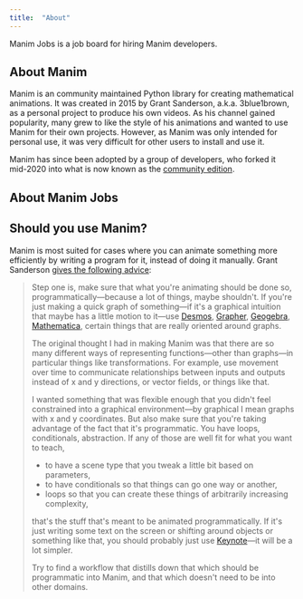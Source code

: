 ```yaml
---
title:  "About"
---
```


Manim Jobs is a job board for hiring Manim developers.

## About Manim

Manim is an community maintained Python library for creating mathematical animations. It was created in 2015 by Grant Sanderson, a.k.a. 3blue1brown, as a personal project to produce his own videos. As his channel gained popularity, many grew to like the style of his animations and wanted to use Manim for their own projects. However, as Manim was only intended for personal use, it was very difficult for other users to install and use it.

Manim has since been adopted by a group of developers, who forked it mid-2020 into what is now known as the [community edition](https://manim.community).

## About Manim Jobs


## Should you use Manim?

Manim is most suited for cases where you can animate something more efficiently by writing a program for it, instead of doing it manually. Grant Sanderson [gives the following advice](https://youtu.be/ruUfqQPDdDs?t=138):

> Step one is, make sure that what you're animating should be done so, programmatically—because a lot of things, maybe shouldn't. If you're just making a quick graph of something—if it's a graphical intuition that maybe has a little motion to it—use [Desmos](https://www.desmos.com/), [Grapher](https://en.wikipedia.org/wiki/Grapher), [Geogebra](https://www.geogebra.org/), [Mathematica](https://www.wolfram.com/mathematica/), certain things that are really oriented around graphs.
>
> The original thought I had in making Manim was that there are so many different ways of representing functions—other than graphs—in particular things like transformations. For example, use movement over time to communicate relationships between inputs and outputs instead of x and y directions, or vector fields, or things like that.
>
> I wanted something that was flexible enough that you didn't feel constrained into a graphical environment—by graphical I mean graphs with x and y coordinates. But also make sure that you're taking advantage of the fact that it's programmatic. You have loops, conditionals, abstraction. If any of those are well fit for what you want to teach,
>
> - to have a scene type that you tweak a little bit based on parameters,
> - to have conditionals so that things can go one way or another,
> - loops so that you can create these things of arbitrarily increasing complexity,
>
> that's the stuff that's meant to be animated programmatically. If it's just writing some text on the screen or shifting around objects or something like that, you should probably just use [Keynote](https://www.apple.com/keynote)—it will be a lot simpler.
>
> Try to find a workflow that distills down that which should be programmatic into Manim, and that which doesn't need to be
> into other domains.